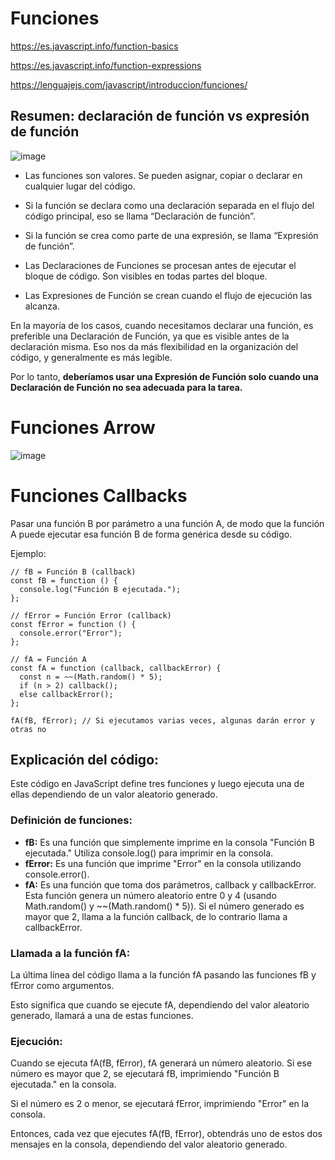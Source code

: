 # Funciones


https://es.javascript.info/function-basics

https://es.javascript.info/function-expressions

https://lenguajejs.com/javascript/introduccion/funciones/


## Resumen: declaración de función vs expresión de función

![image](https://github.com/profeMelola/LM-09-2023-24/assets/91023374/e095c1a4-4c09-4060-9e39-f11332dea6ec)

- Las funciones son valores. Se pueden asignar, copiar o declarar en cualquier lugar del código.

- Si la función se declara como una declaración separada en el flujo del código principal, eso se llama “Declaración de función”.

- Si la función se crea como parte de una expresión, se llama “Expresión de función”.

- Las Declaraciones de Funciones se procesan antes de ejecutar el bloque de código. Son visibles en todas partes del bloque.

- Las Expresiones de Función se crean cuando el flujo de ejecución las alcanza.

En la mayoría de los casos, cuando necesitamos declarar una función, es preferible una Declaración de Función, ya que es visible antes de la declaración misma. Eso nos da más flexibilidad en la organización del código, y generalmente es más legible.

Por lo tanto, **deberíamos usar una Expresión de Función solo cuando una Declaración de Función no sea adecuada para la tarea.**

# Funciones Arrow

![image](https://user-images.githubusercontent.com/91023374/227973584-515db6d0-a42c-4fc5-a6ec-8423ddd5a91a.png)

# Funciones Callbacks

Pasar una función B por parámetro a una función A, de modo que la función A puede ejecutar esa función B de forma genérica desde su código.

Ejemplo:

```
// fB = Función B (callback)
const fB = function () {
  console.log("Función B ejecutada.");
};

// fError = Función Error (callback)
const fError = function () {
  console.error("Error");
};

// fA = Función A
const fA = function (callback, callbackError) {
  const n = ~~(Math.random() * 5);
  if (n > 2) callback();
  else callbackError();
};

fA(fB, fError); // Si ejecutamos varias veces, algunas darán error y otras no
```

## Explicación del código:

Este código en JavaScript define tres funciones y luego ejecuta una de ellas dependiendo de un valor aleatorio generado.

### Definición de funciones:

- **fB:** Es una función que simplemente imprime en la consola "Función B ejecutada." Utiliza console.log() para imprimir en la consola.
- **fError:** Es una función que imprime "Error" en la consola utilizando console.error().
- **fA:** Es una función que toma dos parámetros, callback y callbackError. Esta función genera un número aleatorio entre 0 y 4 (usando Math.random() y ~~(Math.random() * 5)). Si el número generado es mayor que 2, llama a la función callback, de lo contrario llama a callbackError.
  
### Llamada a la función fA:
La última línea del código llama a la función fA pasando las funciones fB y fError como argumentos. 

Esto significa que cuando se ejecute fA, dependiendo del valor aleatorio generado, llamará a una de estas funciones.

### Ejecución:
Cuando se ejecuta fA(fB, fError), fA generará un número aleatorio. Si ese número es mayor que 2, se ejecutará fB, imprimiendo "Función B ejecutada." en la consola. 

Si el número es 2 o menor, se ejecutará fError, imprimiendo "Error" en la consola.

Entonces, cada vez que ejecutes fA(fB, fError), obtendrás uno de estos dos mensajes en la consola, dependiendo del valor aleatorio generado.
